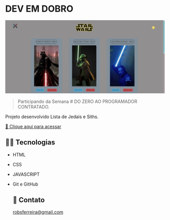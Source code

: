 # DEV EM DOBRO 

![preview](./.github/preview.png)

>Participando da Semana # DO ZERO AO PROGRAMADOR CONTRATADO.

Projeto desenvolvido Lista de Jedais e Siths.

  [🔗 Clique aqui para acessar](https://robsferreira.github.io/lista-jedai-siths/) 
    

  ## 👨‍💻 Tecnologias 

- HTML
- CSS
- JAVASCRIPT
- Git e GitHub
  
  ## 📧 Contato

  robsferreira@gmail.com